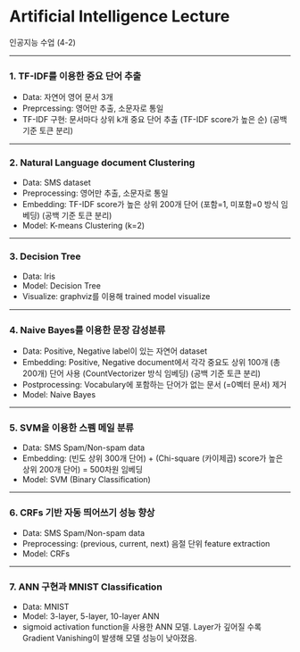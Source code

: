 # Artificial Intelligence Lecture
인공지능 수업 (4-2)


-------------------------------------------------
### 1. TF-IDF를 이용한 중요 단어 추출
- Data: 자연어 영어 문서 3개
- Preprcessing: 영어만 추출, 소문자로 통일 
- TF-IDF 구현: 문서마다 상위 k개 중요 단어 추출 (TF-IDF score가 높은 순) (공백 기준 토큰 분리)



--------------------------------------------------
### 2. Natural Language document Clustering
- Data: SMS dataset
- Preprocessing: 영어만 추출, 소문자로 통일
- Embedding: TF-IDF score가 높은 상위 200개 단어 (포함=1, 미포함=0 방식 임베딩) (공백 기준 토큰 분리)
- Model: K-means Clustering (k=2)



-------------------------------------------------
### 3. Decision Tree
- Data: Iris
- Model: Decision Tree
- Visualize: graphviz를 이용해 trained model visualize



-------------------------------------------------
### 4. Naive Bayes를 이용한 문장 감성분류
- Data: Positive, Negative label이 있는 자연어 dataset
- Embedding: Positive, Negative document에서 각각 중요도 상위 100개 (총 200개) 단어 사용 (CountVectorizer 방식 임베딩) (공백 기준 토큰 분리)
- Postprocessing: Vocabulary에 포함하는 단어가 없는 문서 (=0벡터 문서) 제거 
- Model: Naive Bayes



-------------------------------------------------
### 5. SVM을 이용한 스펨 메일 분류
- Data: SMS Spam/Non-spam data
- Embedding: (빈도 상위 300개 단어) + (Chi-square (카이제곱) score가 높은 상위 200개 단어) = 500차원 임베딩
- Model: SVM (Binary Classification)



-------------------------------------------------
### 6. CRFs 기반 자동 띄어쓰기 성능 향상
- Data: SMS Spam/Non-spam data
- Preprocessing: (previous, current, next) 음절 단위 feature extraction  
- Model: CRFs 


-------------------------------------------------
### 7. ANN 구현과 MNIST Classification
- Data: MNIST
- Model: 3-layer, 5-layer, 10-layer ANN
- sigmoid activation function을 사용한 ANN 모델. Layer가 깊어질 수록 Gradient Vanishing이 발생해 모델 성능이 낮아졌음.
